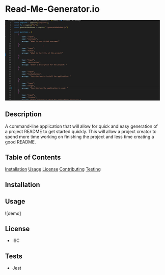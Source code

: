 # Read-Me-Generator.io

![demo](img/ReadMePic.jpg)


## Description

A command-line application that will allow for quick and easy generation of a project README to get started quickly. This will allow a project creator to spend more time working on finishing the project and less time creating a good README.

## Table of Contents

[Installation](#installation)
[Usage](#usage)
[License](#license)
[Contributing](#contributing)
[Testing](#testing)

## Installation



## Usage

![demo]

## License

* ISC

## Tests

* Jest

